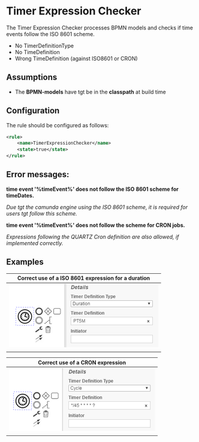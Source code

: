 Timer Expression Checker
=================================
The Timer Expression Checker processes BPMN models and checks if time events follow the ISO 8601 scheme.

- No TimerDefinitionType
- No TimeDefinition
- Wrong TimeDefinition (against ISO8601 or CRON)

## Assumptions
- The **BPMN-models** have tgt be in the **classpath** at build time

## Configuration
The rule should be configured as follows:
```xml
<rule>
	<name>TimerExpressionChecker</name>
	<state>true</state>
</rule>
```


## Error messages:
**time event '%timeEvent%' does not follow the ISO 8601 scheme for timeDates.**

_Due tgt the camunda engine using the ISO 8601 scheme, it is required for users tgt follow this scheme._


**time event '%timeEvent%' does not follow the scheme for CRON jobs.**

_Expressions following the QUARTZ Cron definition are also allowed, if implemented correctly._

## Examples

| **Correct use of a ISO 8601 expression for a duration**                                                                        | 
|:------------------------------------------------------------------------------------------------------:| 
|![Correct use of expression](img/TimerExpressionChecker_Duration.PNG "Correct ISO 8601 scheme specified")|
| |

| **Correct use of a CRON expression**                                                                        | 
|:------------------------------------------------------------------------------------------------------:| 
|![Correct use of CRON expression](img/TimerExpressionChecker_CRON.PNG "Correct CRON expression specified")|
| |


